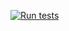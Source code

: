 [![Run tests](https://github.com/jurrezwaan/CD/actions/workflows/run_test.yml/badge.svg)](https://github.com/jurrezwaan/CD/actions/workflows/run_test.yml)